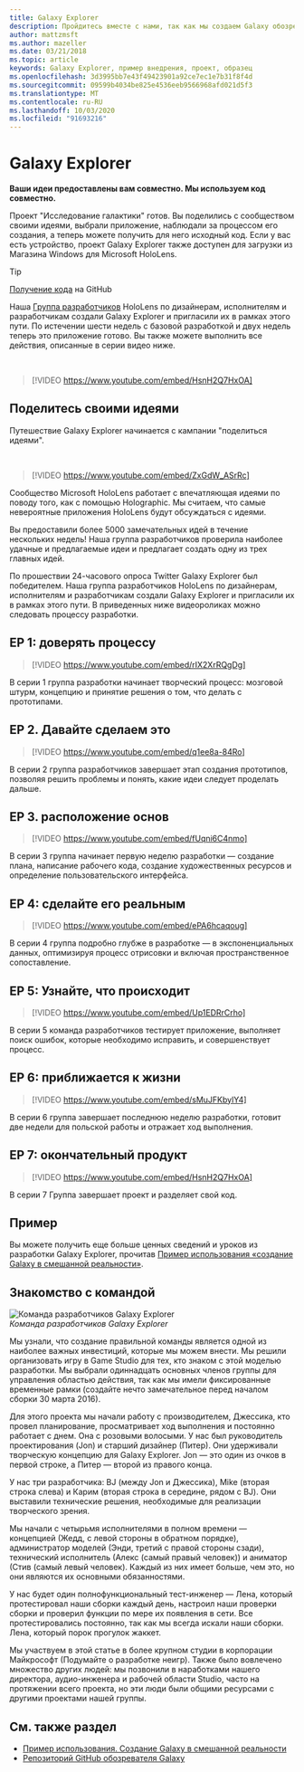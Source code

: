 ```yaml
---
title: Galaxy Explorer
description: Пройдитесь вместе с нами, так как мы создаем Galaxy обозреватель приложения Mixed Reality, победитель в совместном использовании нашей идеи.
author: mattzmsft
ms.author: mazeller
ms.date: 03/21/2018
ms.topic: article
keywords: Galaxy Explorer, пример внедрения, проект, образец
ms.openlocfilehash: 3d3995bb7e43f49423901a92ce7ec1e7b31f8f4d
ms.sourcegitcommit: 09599b4034be825e4536eeb9566968afd021d5f3
ms.translationtype: MT
ms.contentlocale: ru-RU
ms.lasthandoff: 10/03/2020
ms.locfileid: "91693216"
---
```

# <a name="galaxy-explorer"></a>Galaxy Explorer

**Ваши идеи предоставлены вам совместно. Мы используем код совместно.**

Проект "Исследование галактики" готов. Вы поделились с сообществом своими идеями, выбрали приложение, наблюдали за процессом его создания, а теперь можете получить для него исходный код. Если у вас есть устройство, проект Galaxy Explorer также доступен для загрузки из Магазина Windows для Microsoft HoloLens.
>[!TIP]
>[Получение кода](https://github.com/Microsoft/GalaxyExplorer) на GitHub

Наша [Группа разработчиков](galaxy-explorer.md#meet-the-team) HoloLens по дизайнерам, исполнителям и разработчикам создали Galaxy Explorer и пригласили их в рамках этого пути. По истечении шести недель с базовой разработкой и двух недель теперь это приложение готово. Вы также можете выполнить все действия, описанные в серии видео ниже.

<br>

>[!VIDEO https://www.youtube.com/embed/HsnH2Q7HxOA]

## <a name="share-your-idea"></a>Поделитесь своими идеями

Путешествие Galaxy Explorer начинается с кампании "поделиться идеями".

<br>

>[!VIDEO https://www.youtube.com/embed/ZxGdW_ASrRc]

Сообщество Microsoft HoloLens работает с впечатляющая идеями по поводу того, как с помощью Holographic. Мы считаем, что самые невероятные приложения HoloLens будут обсуждаться с идеями.

Вы предоставили более 5000 замечательных идей в течение нескольких недель! Наша группа разработчиков проверила наиболее удачные и предлагаемые идеи и предлагает создать одну из трех главных идей.

По прошествии 24-часового опроса Twitter Galaxy Explorer был победителем. Наша группа разработчиков HoloLens по дизайнерам, исполнителям и разработчикам создали Galaxy Explorer и пригласили их в рамках этого пути. В приведенных ниже видеороликах можно следовать процессу разработки.

## <a name="ep-1-trust-the-process"></a>EP 1: доверять процессу

>[!VIDEO https://www.youtube.com/embed/rIX2XrRQgDg]

В серии 1 группа разработки начинает творческий процесс: мозговой штурм, концепцию и принятие решения о том, что делать с прототипами.

## <a name="ep-2-lets-do-this"></a>EP 2. Давайте сделаем это

>[!VIDEO https://www.youtube.com/embed/q1ee8a-84Ro]

В серии 2 группа разработчиков завершает этап создания прототипов, позволяя решить проблемы и понять, какие идеи следует проделать дальше.

## <a name="ep-3-laying-foundations"></a>EP 3. расположение основ

>[!VIDEO https://www.youtube.com/embed/fUqni6C4nmo]

В серии 3 группа начинает первую неделю разработки — создание плана, написание рабочего кода, создание художественных ресурсов и определение пользовательского интерфейса.

## <a name="ep-4-make-it-real"></a>EP 4: сделайте его реальным

>[!VIDEO https://www.youtube.com/embed/ePA6hcaqoug]

В серии 4 группа подробно глубже в разработке — в экспоненциальных данных, оптимизируя процесс отрисовки и включая пространственное сопоставление.

## <a name="ep-5-see-what-happens"></a>EP 5: Узнайте, что происходит

>[!VIDEO https://www.youtube.com/embed/Up1EDRrCrho]

В серии 5 команда разработчиков тестирует приложение, выполняет поиск ошибок, которые необходимо исправить, и совершенствует процесс.

## <a name="ep-6-coming-to-life"></a>EP 6: приближается к жизни

>[!VIDEO https://www.youtube.com/embed/sMuJFKbylY4]

В серии 6 группа завершает последнюю неделю разработки, готовит две недели для польской работы и отражает ход выполнения.

## <a name="ep-7-the-final-product"></a>EP 7: окончательный продукт

>[!VIDEO https://www.youtube.com/embed/HsnH2Q7HxOA]

В серии 7 Группа завершает проект и разделяет свой код.

## <a name="case-study"></a>Пример

Вы можете получить еще больше ценных сведений и уроков из разработки Galaxy Explorer, прочитав [Пример использования «создание Galaxy в смешанной реальности»](../../out-of-scope/case-study-creating-a-galaxy-in-mixed-reality.md).

## <a name="meet-the-team"></a>Знакомство с командой

![Команда разработчиков Galaxy Explorer](images/syiteampic.jpg)<br>
*Команда разработчиков Galaxy Explorer*

Мы узнали, что создание правильной команды является одной из наиболее важных инвестиций, которые мы можем внести. Мы решили организовать игру в Game Studio для тех, кто знаком с этой моделью разработки. Мы выбрали одиннадцать основных членов группы для управления областью действия, так как мы имели фиксированные временные рамки (создайте нечто замечательное перед началом сборки 30 марта 2016).

Для этого проекта мы начали работу с производителем, Джессика, кто провел планирование, просматривает ход выполнения и постоянно работает с днем. Она с розовыми волосыми. У нас был руководитель проектирования (Jon) и старший дизайнер (Питер). Они удерживали творческую концепцию для Galaxy Explorer. Jon — это один из очков в первой строке, а Питер — второй из правого конца.

У нас три разработчика: BJ (между Jon и Джессика), Mike (вторая строка слева) и Карим (вторая строка в середине, рядом с BJ). Они выставили технические решения, необходимые для реализации творческого зрения.

Мы начали с четырьмя исполнителями в полном времени — концепцией (Жедд, с левой стороны в обратном порядке), администратор моделей (Энди, третий с правой стороны сзади), технический исполнитель (Алекс (самый правый человек)) и аниматор (Стив (самый левый человек). Каждый из них имеет больше, чем это, но они являются их основными обязанностями.

У нас будет один полнофункциональный тест-инженер — Лена, который протестировал наши сборки каждый день, настроил наши проверки сборки и проверил функции по мере их появления в сети. Все протестировались постоянно, так как мы всегда искали наши сборки. Лена, который порок прогулок жаккет.

Мы участвуем в этой статье в более крупном студии в корпорации Майкрософт (Подумайте о разработке неигр). Также было вовлечено множество других людей: мы позвонили в наработками нашего директора, аудио-инженера и рабочей области Studio, часто на протяжении всего проекта, но эти люди были общими ресурсами с другими проектами нашей группы.

## <a name="see-also"></a>См. также раздел
* [Пример использования. Создание Galaxy в смешанной реальности](../../out-of-scope/case-study-creating-a-galaxy-in-mixed-reality.md)
* [Репозиторий GitHub обозревателя Galaxy](https://github.com/Microsoft/GalaxyExplorer)
